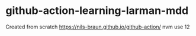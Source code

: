 # github-action-learning-larman-mdd
Created from scratch https://nils-braun.github.io/github-action/
nvm use 12
